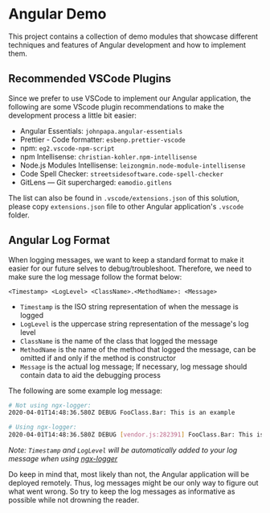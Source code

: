 # Angular Demo

This project contains a collection of demo modules that showcase different techniques and features of Angular development and how to implement them.

## Recommended VSCode Plugins

Since we prefer to use VSCode to implement our Angular application, the following are some VScode plugin recommendations to make the development process a little bit easier:

- Angular Essentials: `johnpapa.angular-essentials`
- Prettier - Code formatter: `esbenp.prettier-vscode`
- npm: `eg2.vscode-npm-script`
- npm Intellisense: `christian-kohler.npm-intellisense`
- Node.js Modules Intellisense: `leizongmin.node-module-intellisense`
- Code Spell Checker: `streetsidesoftware.code-spell-checker`
- GitLens — Git supercharged: `eamodio.gitlens`

The list can also be found in `.vscode/extensions.json` of this solution, please copy `extensions.json` file to other Angular application's `.vscode` folder.

## Angular Log Format

When logging messages, we want to keep a standard format to make it easier for our future selves to debug/troubleshoot. Therefore, we need to make sure the log message follow the format below:

```
<Timestamp> <LogLevel> <ClassName>.<MethodName>: <Message>
```

- `Timestamp` is the ISO string representation of when the message is logged
- `LogLevel` is the uppercase string representation of the message's log level
- `ClassName` is the name of the class that logged the message
- `MethodName` is the name of the method that logged the message, can be omitted if and only if the method is constructor
- `Message` is the actual log message; If necessary, log message should contain data to aid the debugging process

The following are some example log message:

```bash
# Not using ngx-logger:
2020-04-01T14:48:36.580Z DEBUG FooClass.Bar: This is an example

# Using ngx-logger:
2020-04-01T14:48:36.580Z DEBUG [vendor.js:282391] FooClass.Bar: This is an example
```

_Note: `Timestamp` and `LogLevel` will be automatically added to your log message when using [ngx-logger](https://github.com/dbfannin/ngx-logger)_

Do keep in mind that, most likely than not, the Angular application will be deployed remotely. Thus, log messages might be our only way to figure out what went wrong. So try to keep the log messages as informative as possible while not drowning the reader.
